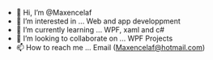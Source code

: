 - 👋 Hi, I’m @Maxencelaf
- 👀 I’m interested in ... Web and app developpment
- 🌱 I’m currently learning ... WPF, xaml and c#
- 💞️ I’m looking to collaborate on ... WPF Projects  
- 📫 How to reach me ... Email (Maxencelaf@hotmail.com)

<!---
Maxencelaf/Maxencelaf is a ✨ special ✨ repository because its `README.md` (this file) appears on your GitHub profile.
You can click the Preview link to take a look at your changes.
--->
